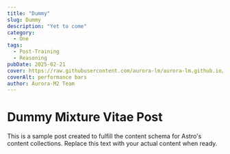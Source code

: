 ```yaml
---
title: "Dummy"
slug: Dummy
description: "Yet to come"
category:
  - One
tags:
  - Post-Training
  - Reasoning
pubDate: 2025-02-21
cover: https://raw.githubusercontent.com/aurora-lm/aurora-lm.github.io/main/assets/images/mixturevitae/flow.png
coverAlt: performance bars
author: Aurora-M2 Team
---
```


# Dummy Mixture Vitae Post

This is a sample post created to fulfill the content schema for Astro's content collections. Replace this text with your actual content when ready.
